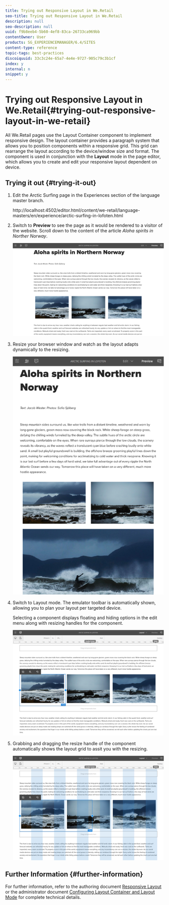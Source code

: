 ```yaml
---
title: Trying out Responsive Layout in We.Retail
seo-title: Trying out Responsive Layout in We.Retail
description: null
seo-description: null
uuid: f9b8eeb4-5b60-4ef8-83ca-26733ca969bb
contentOwner: User
products: SG_EXPERIENCEMANAGER/6.4/SITES
content-type: reference
topic-tags: best-practices
discoiquuid: 33c3c24e-65a7-4e4e-9727-905c79c3b1cf
index: y
internal: n
snippet: y
---
```


# Trying out Responsive Layout in We.Retail{#trying-out-responsive-layout-in-we-retail}

All We.Retail pages use the Layout Container component to implement responsive design. The layout container provides a paragraph system that allows you to position components within a responsive grid. This grid can rearrange the layout according to the device/window size and format. The component is used in conjunction with the **Layout** mode in the page editor, which allows you to create and edit your responsive layout dependent on device.

## Trying it out {#trying-it-out}

1. Edit the Arctic Surfing page in the Experiences section of the language master branch.

   http://localhost:4502/editor.html/content/we-retail/language-masters/en/experience/arctic-surfing-in-lofoten.html

1. Switch to **Preview** to see the page as it would be rendered to a visitor of the website. Scroll down to the content of the article *Aloha spirits in Norther Norway*.

   ![](assets/chlimage_1-196.png)

1. Resize your browser window and watch as the layout adapts dynamically to the resizing.

   ![](assets/chlimage_1-197.png)

1. Switch to Layout mode. The emulator toolbar is automatically shown, allowing you to plan your layout per targeted device.

   Selecting a component displays floating and hiding options in the edit menu along with resizing handles for the component.

   ![](assets/chlimage_1-198.png)

1. Grabbing and dragging the resize handle of the component automatically shows the layout grid to assit you with the resizing.

   ![](assets/chlimage_1-199.png)

## Further Information {#further-information}

For further information, refer to the authoring document [Responsive Layout](../../../sites/authoring/using/responsive-layout.md) or the administrator document [Configuring Layout Container and Layout Mode](../../../sites/administering/using/configuring-responsive-layout.md) for complete technical details.
